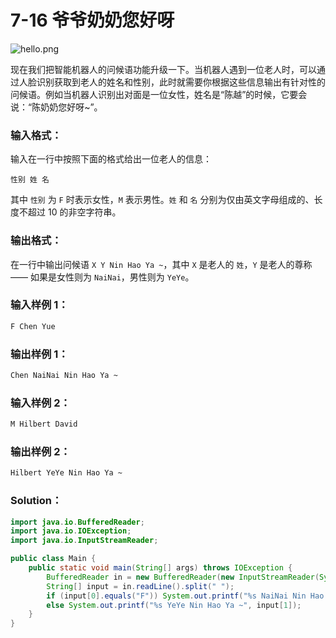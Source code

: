 # 7-16 爷爷奶奶您好呀

![hello.png](https://images.ptausercontent.com/e8d1032b-8a24-4075-b188-1c04df9e663f.png)

现在我们把智能机器人的问候语功能升级一下。当机器人遇到一位老人时，可以通过人脸识别获取到老人的姓名和性别，此时就需要你根据这些信息输出有针对性的问候语。例如当机器人识别出对面是一位女性，姓名是“陈越”的时候，它要会说：“陈奶奶您好呀~”。

### 输入格式：

输入在一行中按照下面的格式给出一位老人的信息：

```
性别 姓 名
```

其中 `性别` 为 `F` 时表示女性，`M` 表示男性。`姓` 和 `名` 分别为仅由英文字母组成的、长度不超过 10 的非空字符串。

### 输出格式：

在一行中输出问候语 `X Y Nin Hao Ya ~`，其中 `X` 是老人的 `姓`，`Y` 是老人的尊称 —— 如果是女性则为 `NaiNai`，男性则为 `YeYe`。

### 输入样例 1：

```tex
F Chen Yue
```

### 输出样例 1：

```tex
Chen NaiNai Nin Hao Ya ~
```

### 输入样例 2：

```tex
M Hilbert David
```

### 输出样例 2：

```tex
Hilbert YeYe Nin Hao Ya ~
```

### Solution：

```java
import java.io.BufferedReader;
import java.io.IOException;
import java.io.InputStreamReader;

public class Main {
    public static void main(String[] args) throws IOException {
        BufferedReader in = new BufferedReader(new InputStreamReader(System.in));
        String[] input = in.readLine().split(" ");
        if (input[0].equals("F")) System.out.printf("%s NaiNai Nin Hao Ya ~", input[1]);
        else System.out.printf("%s YeYe Nin Hao Ya ~", input[1]);
    }
}
```
